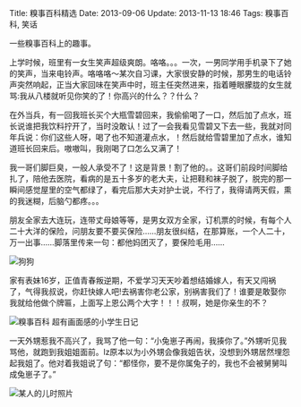 Title: 糗事百科精选
Date: 2013-09-06
Update: 2013-11-13 18:46
Tags: 糗事百科, 笑话

[1]: /static/images/qiushibaike/cute_dog.jpg "cute dog"
[2]: /static/images/qiushibaike/qiushibaike001.jpg "超糗事百科 有画面感的小学生日记"
[3]: /static/images/qiushibaike/brothers.jpg

一些糗事百科上的趣事。

上学时候，班里有一女生笑声超级爽朗。咯咯。。。一次，一男同学用手机录下了她的笑声，当来电铃声。咯咯咯～某次自习课，大家很安静的时候，那男生的电话铃声突然响起，正当大家回味在笑声中时，班主任突然进来，指着睡眼朦胧的女生就骂:我从八楼就听见你笑的了！你高兴的什么？？什么？

在外当兵，有一回我班长买个大瓶雪碧回来，我偷偷喝了一口，然后加了点水，班长说谁把我饮料拧开了，当时没敢认！过了一会我看见雪碧又下去一些，我就对同年兵说：你们这些人呀，喝了也不知道灌点水，！然后就给雪碧里加了点水，谁知道班长回来后。嗷嗷叫，我刚喝了口怎么又满了！

我一哥们脚巨臭，一般人承受不了！这是背景！割了他的。。这哥们前段时间脚给扎了，陪他去医院，看病的是五十多岁的老大夫，让把鞋和袜子脱了，脱完的那一瞬间感觉屋里的空气都绿了，看完后那大夫对护士说，不行了，我得请两天假，熏的我迷糊，后脑勺都疼。。。

朋友全家去大连玩，连带丈母娘等等，是男女双方全家，订机票的时候，有每个人二十大洋的保险，问朋友要不要买保险……朋友很纠结，在那算账，一个人二十，万一出事……脚落里传来一句：都他妈团灭了，要保险毛用……

![狗狗][1]

家有表妹16岁，正值青春叛逆期，不爱学习天天吵着想结婚嫁人，有天又闯祸了，气得我叔说，你赶快嫁人吧!去祸害你老公家，别祸害我们了！谁要是敢娶你我就给他做个牌匾，上面写上恩公两个大字！！！叔啊，她是你亲生的不？

![糗事百科 超有画面感的小学生日记][2]

一天外甥惹我不高兴了，我骂了他一句：“小兔崽子再闹，我揍你了。”外甥听见我骂他，就跑到我姐姐面前。lz原本以为小外甥会像我姐告状，没想到外甥居然埋怨起我姐了。他对着我姐说了句：“都怪你，要不是你属兔子的，我也不会被舅舅叫成兔崽子了。”

![某人的儿时照片][3]


